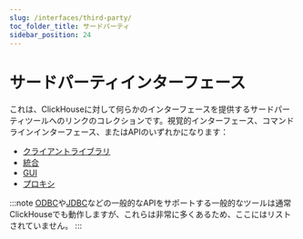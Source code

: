 ```yaml
---
slug: /interfaces/third-party/
toc_folder_title: サードパーティ
sidebar_position: 24
---
```



# サードパーティインターフェース

これは、ClickHouseに対して何らかのインターフェースを提供するサードパーティツールへのリンクのコレクションです。視覚的インターフェース、コマンドラインインターフェース、またはAPIのいずれかになります：

- [クライアントライブラリ](../../interfaces/third-party/client-libraries.md)
- [統合](../../interfaces/third-party/integrations.md)
- [GUI](../../interfaces/third-party/gui.md)
- [プロキシ](../../interfaces/third-party/proxy.md)

:::note
[ODBC](../../interfaces/odbc.md)や[JDBC](../../interfaces/jdbc.md)などの一般的なAPIをサポートする一般的なツールは通常ClickHouseでも動作しますが、これらは非常に多くあるため、ここにはリストされていません。
:::
